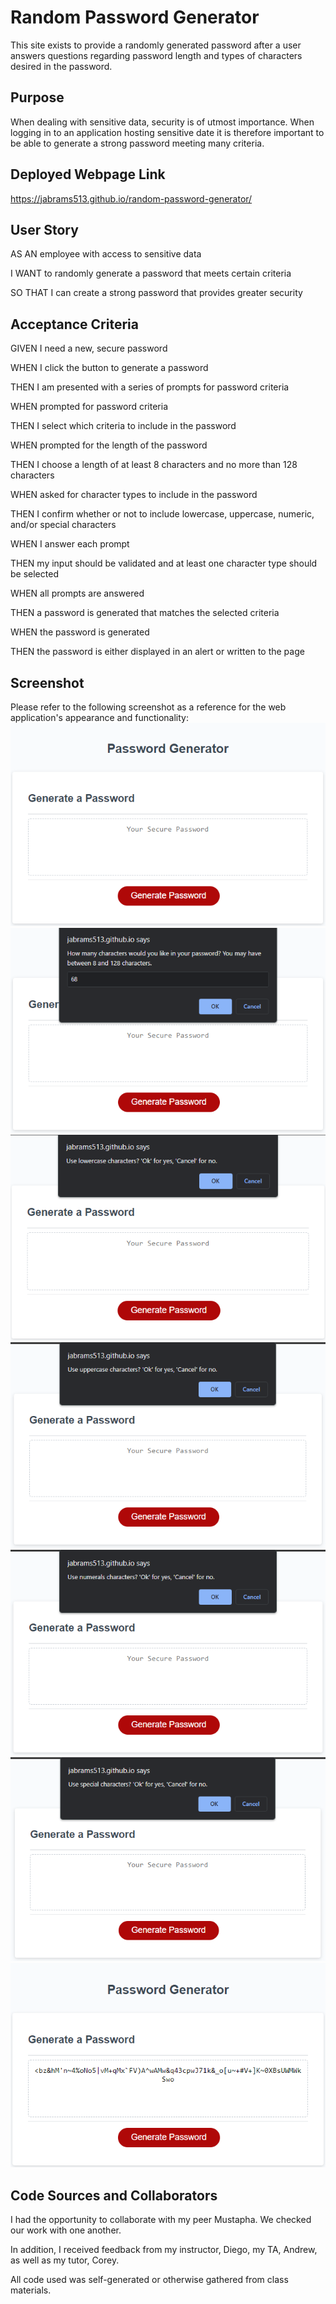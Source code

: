 # Random Password Generator
This site exists to provide a randomly generated password after a user answers questions regarding password length and types of characters desired in the password.

## Purpose
When dealing with sensitive data, security is of utmost importance. When logging in to an application hosting sensitive date it is therefore important to be able to generate a strong password meeting many criteria.

## Deployed Webpage Link
https://jabrams513.github.io/random-password-generator/

## User Story

AS AN employee with access to sensitive data

I WANT to randomly generate a password that meets certain criteria

SO THAT I can create a strong password that provides greater security

## Acceptance Criteria

GIVEN I need a new, secure password

WHEN I click the button to generate a password

THEN I am presented with a series of prompts for password criteria

WHEN prompted for password criteria

THEN I select which criteria to include in the password

WHEN prompted for the length of the password

THEN I choose a length of at least 8 characters and no more than 128 characters

WHEN asked for character types to include in the password

THEN I confirm whether or not to include lowercase, uppercase, numeric, and/or special characters

WHEN I answer each prompt

THEN my input should be validated and at least one character type should be selected

WHEN all prompts are answered

THEN a password is generated that matches the selected criteria

WHEN the password is generated

THEN the password is either displayed in an alert or written to the page

## Screenshot
Please refer to the following screenshot as a reference for the web application's appearance and functionality:
![landing page](./Assets/pic1.png)
![character length prompt](./Assets/pic2.png)
![lowercase characters confirm](./Assets/pic3.png)
![uppercase characters confirm](./Assets/pic4.png)
![numerals characters confirm](./Assets/pic5.png)
![special characters confirm](./Assets/pic6.png)
![generated password](./Assets/pic7.png)

## Code Sources and Collaborators
I had the opportunity to collaborate with my peer Mustapha. We checked our work with one another.

In addition, I received feedback from my instructor, Diego, my TA, Andrew, as well as my tutor, Corey.

All code used was self-generated or otherwise gathered from class materials.